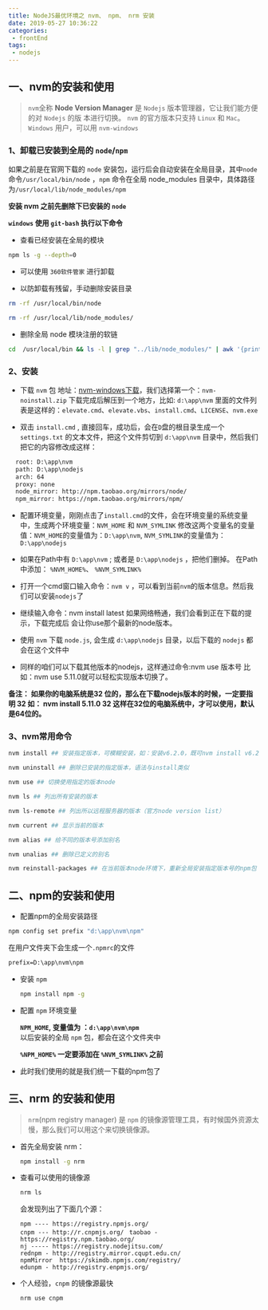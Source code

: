 ```yaml
---
title: NodeJS最优环境之 nvm、 npm、 nrm 安装
date: 2019-05-27 10:36:22
categories:
 - frontEnd
tags:
 - nodejs 
---
```


## 一、nvm的安装和使用  

> `nvm`全称 **Node Version Manager** 是 `Nodejs` 版本管理器，它让我们能方便的对 `Nodejs` 的版 本进行切换。 `nvm` 的官方版本只支持 `Linux` 和 `Mac`。 `Windows` 用户，可以用 `nvm-windows`

### 1、卸载已安装到全局的 `node`/`npm`  

如果之前是在官网下载的 `node` 安装包，运行后会自动安装在全局目录，其中`node` 命令`/usr/local/bin/node` ，`npm` 命令在全局 node_modules 目录中，具体路径为`/usr/local/lib/node_modules/npm`

**安装 nvm 之前先删除下已安装的 `node`**

**`windows` 使用 `git-bash` 执行以下命令**

* 查看已经安装在全局的模块

```bash
npm ls -g --depth=0 
```

* 可以使用 `360软件管家` 进行卸载

* 以防卸载有残留，手动删除安装目录
```bash
rm -rf /usr/local/bin/node

rm -rf /usr/local/lib/node_modules/
```

* 删除全局 node 模块注册的软链
```bash
cd  /usr/local/bin && ls -l | grep "../lib/node_modules/" | awk '{print $9}'| xargs rm 
```

### 2、安装 

* 下载 `nvm` 包 地址：[nvm-windows下载](https://github.com/coreybutler/nvm-windows/releases)，我们选择第一个：`nvm-noinstall.zip` 下载完成后解压到一个地方，比如: `d:\app\nvm` 里面的文件列表是这样的：`elevate.cmd`、`elevate.vbs`、`install.cmd`、`LICENSE`、`nvm.exe`

* 双击 `install.cmd` , 直接回车，成功后，会在`D`盘的根目录生成一个 `settings.txt` 的文本文件，把这个文件剪切到 `d:\app\nvm` 目录中，然后我们把它的内容修改成这样：

```txt
  root: D:\app\nvm
  path: D:\app\nodejs 
  arch: 64 
  proxy: none 
  node_mirror: http://npm.taobao.org/mirrors/node/ 
  npm_mirror: https://npm.taobao.org/mirrors/npm/
```

* 配置环境变量，刚刚点击了`install.cmd`的文件，会在环境变量的系统变量中，生成两个环境变量：`NVM_HOME` 和 `NVM_SYMLINK` 修改这两个变量名的变量值：`NVM_HOME`的变量值为：`D:\app\nvm`,  `NVM_SYMLINK`的变量值为：`D:\app\nodejs`

* 如果在Path中有 `D:\app\nvm` ; 或者是 `D:\app\nodejs` ，把他们删掉。 在Path中添加： `%NVM_HOME%`、 `%NVM_SYMLINK%`

* 打开一个cmd窗口输入命令：`nvm v` ，可以看到当前`nvm`的版本信息。然后我们可以安装`nodejs`了

* 继续输入命令：nvm install latest 如果网络畅通，我们会看到正在下载的提示，下载完成后 会让你use那个最新的node版本。

* 使用 `nvm` 下载 `node.js`, 会生成 `d:\app\nodejs` 目录，以后下载的 `nodejs` 都会在这个文件中

* 同样的咱们可以下载其他版本的nodejs，这样通过命令:nvm use 版本号 比如：nvm use 5.11.0就可以轻松实现版本切换了。

**备注： 如果你的电脑系统是32 位的，那么在下载nodejs版本的时候，一定要指明 32 如： nvm install 5.11.0 32 这样在32位的电脑系统中，才可以使用，默认是64位的。**

### 3、nvm常用命令

```bash
nvm install ## 安装指定版本，可模糊安装，如：安装v6.2.0，既可nvm install v6.2.0，又可nvm install 6.2

nvm uninstall ## 删除已安装的指定版本，语法与install类似

nvm use ## 切换使用指定的版本node

nvm ls ## 列出所有安装的版本

nvm ls-remote ## 列出所以远程服务器的版本（官方node version list）

nvm current ## 显示当前的版本

nvm alias ## 给不同的版本号添加别名

nvm unalias ## 删除已定义的别名

nvm reinstall-packages ## 在当前版本node环境下，重新全局安装指定版本号的npm包
```


## 二、npm的安装和使用

*  配置npm的全局安装路径  
  ```bash
  npm config set prefix "d:\app\nvm\npm"
  ```
  在用户文件夹下会生成一个`.npmrc`的文件
  ```txt
  prefix=D:\app\nvm\npm
  ```

* 安装 `npm`

  ```bash
  npm install npm -g
  ```

* 配置 `npm` 环境变量

  **`NPM_HOME`, 变量值为 ：`d:\app\nvm\npm`**  
  以后安装的全局 `npm` 包，都会在这个文件夹中  

  **`%NPM_HOME%` 一定要添加在 `%NVM_SYMLINK%` 之前**

* 此时我们使用的就是我们统一下载的npm包了

## 三、nrm 的安装和使用
> `nrm`(npm registry manager) 是 `npm` 的镜像源管理工具，有时候国外资源太慢，那么我们可以用这个来切换镜像源。

* 首先全局安装 nrm：
  ```bash
  npm install -g nrm
  ```

* 查看可以使用的镜像源
  ```bash
  nrm ls
  ```
  会发现列出了下面几个源：

  `npm ---- https://registry.npmjs.org/`  
  `cnpm --- http://r.cnpmjs.org/ ` 
  `taobao - https://registry.npm.taobao.org/`  
  `nj ----- https://registry.nodejitsu.com/`  
  `rednpm - http://registry.mirror.cqupt.edu.cn/`  
  `npmMirror  https://skimdb.npmjs.com/registry/`  
  `edunpm - http://registry.enpmjs.org/`  

* 个人经验，`cnpm` 的镜像源最快
  ```bash
  nrm use cnpm
  ```

